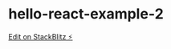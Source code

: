 # hello-react-example-2

[Edit on StackBlitz ⚡️](https://stackblitz.com/edit/hello-react-example-udkrqy)